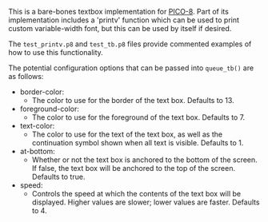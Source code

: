This is a bare-bones textbox implementation for [PICO-8](https://www.lexaloffle.com/pico-8.php). Part of its
implementation includes a 'printv' function which can be used to print custom
variable-width font, but this can be used by itself if desired.

The `test_printv.p8` and `test_tb.p8` files provide commented examples of how
to use this functionality.

The potential configuration options that can be passed into `queue_tb()` are
as follows:
- border-color:
    - The color to use for the border of the text box. 
    Defaults to 13.
- foreground-color:
    - The color to use for the foreground of the text box. 
    Defaults to 7.
- text-color:
    - The color to use for the text of the text box, as well as the
    continuation symbol shown when all text is visible. 
    Defaults to 1.
- at-bottom:
    - Whether or not the text box is anchored to the bottom of the screen.
    If false, the text box will be anchored to the top of the screen. 
    Defaults to true.
- speed:
    - Controls the speed at which the contents of the text box will be
    displayed. Higher values are slower; lower values are faster. 
    Defaults to 4.